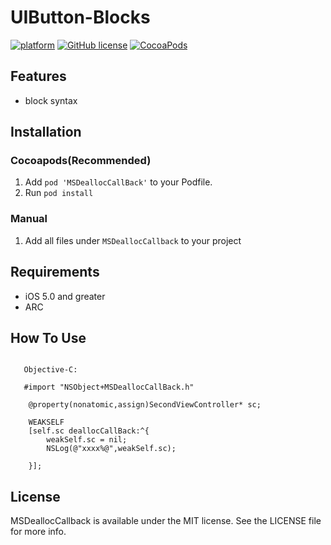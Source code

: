 # UIButton-Blocks

[![platform](http://img.shields.io/cocoapods/p/YYKit.svg?style=flat)](https://www.apple.com/nl/ios/)
[![GitHub license](https://img.shields.io/github/license/mashape/apistatus.svg?style=flat)](https://github.com/JZJJZJ/MSDeallocCallback/blob/master/LICENSE)
[![CocoaPods](http://img.shields.io/cocoapods/v/YYKit.svg?style=flat)](http://cocoapods.org/?q=MSDeallocCallback)


## Features

- block syntax

## Installation

### Cocoapods(Recommended)

1. Add `pod 'MSDeallocCallBack'` to your Podfile.
2. Run `pod install`

### Manual

1. Add all files under `MSDeallocCallback` to your project

## Requirements

- iOS 5.0 and greater
- ARC


## How To Use

```objc

   Objective-C:

   #import "NSObject+MSDeallocCallBack.h"

    @property(nonatomic,assign)SecondViewController* sc;

    WEAKSELF
    [self.sc deallocCallBack:^{
        weakSelf.sc = nil;
        NSLog(@"xxxx%@",weakSelf.sc);
        
    }];
```
## License

MSDeallocCallback is available under the MIT license. See the LICENSE file for more info.
